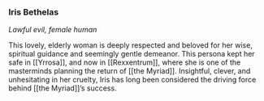 ### Iris Bethelas

_Lawful evil, female human_

This lovely, elderly woman is deeply respected and beloved for her wise, spiritual guidance and seemingly gentle demeanor. This persona kept her safe in [[Yrrosa]], and now in [[Rexxentrum]], where she is one of the masterminds planning the return of [[the Myriad]]. Insightful, clever, and unhesitating in her cruelty, Iris has long been considered the driving force behind [[the Myriad]]’s success.